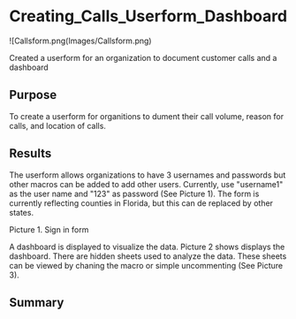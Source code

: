 # Creating_Calls_Userform_Dashboard
![Callsform.png(Images/Callsform.png)

Created a userform for an organization to document customer calls and a dashboard

## Purpose
To create a userform for organitions to dument their call volume, reason for calls, and location of calls.

## Results
The userform allows organizations to have 3 usernames and passwords but other macros can be added to add other users. Currently, use "username1" as the user name and "123" as password (See Picture 1). The form is currently reflecting counties in Florida, but this can de replaced by other states.

Picture 1. Sign in form

A dashboard is displayed to visualize the data. Picture 2 shows displays the dashboard. There are hidden sheets used to analyze the data. These sheets can be viewed by chaning the macro or simple uncommenting (See Picture 3).

## Summary
